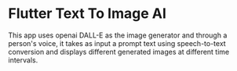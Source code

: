 # Flutter Text To Image AI

This app uses openai DALL-E as the image generator and through a person's voice, it takes as input a prompt text using speech-to-text conversion and displays different generated images at different time intervals.
